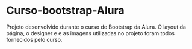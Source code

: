 # Curso-bootstrap-Alura
Projeto desenvolvido durante o curso de Bootstrap da Alura. 
O layout da página, o designer e e as imagens utilizadas no projeto foram todos fornecidos pelo curso.

